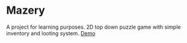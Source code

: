 # Mazery

A project for learning purposes.
2D top down puzzle game with simple inventory and looting system.
[Demo](https://drive.google.com/file/d/1OJUxtz-b7oDwr-B5yAhGQA1-z3qLK7ZG/view?usp=sharing)
